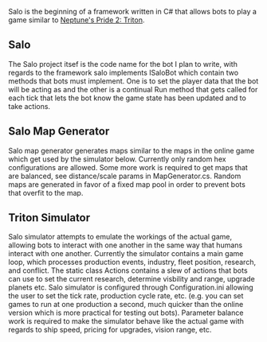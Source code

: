 Salo is the beginning of a framework written in C# that allows bots to play a game similar to [Neptune's Pride 2: Triton](http://triton.ironhelmet.com).
## Salo
The Salo project itsef is the code name for the bot I plan to write, with regards to the framework salo implements ISaloBot which contain two methods that bots must implement. One is to set the player data that the bot will be acting as and the other is a continual Run method that gets called for each tick that lets the bot know the game state has been updated and to take actions.
## Salo Map Generator
Salo map generator generates maps similar to the maps in the online game which get used by the simulator below. Currently only random hex configurations are allowed. Some more work is required to get maps that are balanced, see distance/scale params in MapGenerator.cs. Random maps are generated in favor of a fixed map pool in order to prevent bots that overfit to the map.
## Triton Simulator
Salo simulator attempts to emulate the workings of the actual game, allowing bots to interact with one another in the same way that humans interact with one another. Currently the simulator contains a main game loop, which processes production events, industry, fleet position, research, and conflict. The static class Actions contains a slew of actions that bots can use to set the current research, determine visbility and range, upgrade planets etc. Salo simulator is configured through Configuration.ini allowing the user to set the tick rate, production cycle rate, etc. (e.g. you can set games to run at one production a second, much quicker than the online version which is more practical for testing out bots). Parameter balance work is required to make the simulator behave like the actual game with regards to ship speed, pricing for upgrades, vision range, etc.
